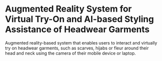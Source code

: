# Augmented Reality System for Virtual Try-On and AI-based Styling Assistance of Headwear Garments

Augmented reality-based system that enables users to interact and virtually try on headwear garments, such as scarves, hijabs or fleur around their head and neck using the camera of their mobile device or laptop.

